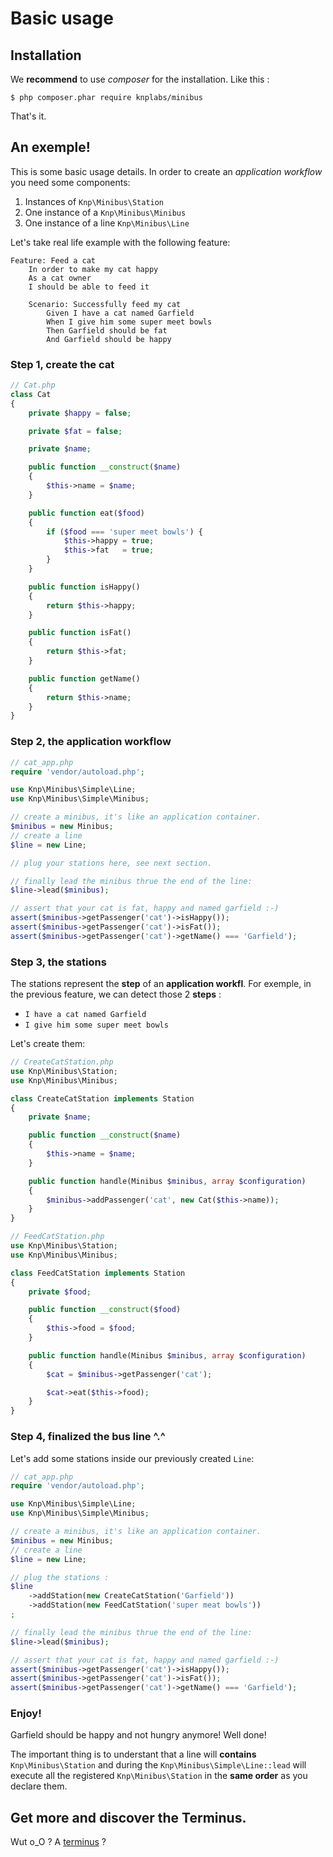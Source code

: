 Basic usage
===========

## Installation

We **recommend** to use *composer* for the installation. Like this :

```
$ php composer.phar require knplabs/minibus
```

That's it.

## An exemple!

This is some basic usage details. In order to create an *application workflow* you need some components:

1. Instances of `Knp\Minibus\Station`
2. One instance of a `Knp\Minibus\Minibus`
3. One instance of a line `Knp\Minibus\Line`

Let's take real life example with the following feature:

```cucumber
Feature: Feed a cat
    In order to make my cat happy
    As a cat owner
    I should be able to feed it

    Scenario: Successfully feed my cat
        Given I have a cat named Garfield
        When I give him some super meet bowls
        Then Garfield should be fat
        And Garfield should be happy
```

### Step 1, create the cat

```php
// Cat.php
class Cat
{
    private $happy = false;

    private $fat = false;

    private $name;

    public function __construct($name)
    {
        $this->name = $name;
    }

    public function eat($food)
    {
        if ($food === 'super meet bowls') {
            $this->happy = true;
            $this->fat   = true;
        }
    }

    public function isHappy()
    {
        return $this->happy;
    }

    public function isFat()
    {
        return $this->fat;
    }

    public function getName()
    {
        return $this->name;
    }
}
```

### Step 2, the application workflow

```php
// cat_app.php
require 'vendor/autoload.php';

use Knp\Minibus\Simple\Line;
use Knp\Minibus\Simple\Minibus;

// create a minibus, it's like an application container.
$minibus = new Minibus;
// create a line
$line = new Line;

// plug your stations here, see next section.

// finally lead the minibus thrue the end of the line:
$line->lead($minibus);

// assert that your cat is fat, happy and named garfield :-)
assert($minibus->getPassenger('cat')->isHappy());
assert($minibus->getPassenger('cat')->isFat());
assert($minibus->getPassenger('cat')->getName() === 'Garfield');
```

### Step 3, the stations

The stations represent the **step** of an **application workfl**. For exemple, in
the previous feature, we can detect those 2 **steps** :

- `I have a cat named Garfield`
- `I give him some super meet bowls`

Let's create them:

```php
// CreateCatStation.php
use Knp\Minibus\Station;
use Knp\Minibus\Minibus;

class CreateCatStation implements Station
{
    private $name;

    public function __construct($name)
    {
        $this->name = $name;
    }

    public function handle(Minibus $minibus, array $configuration)
    {
        $minibus->addPassenger('cat', new Cat($this->name));
    }
}
```

```php
// FeedCatStation.php
use Knp\Minibus\Station;
use Knp\Minibus\Minibus;

class FeedCatStation implements Station
{
    private $food;

    public function __construct($food)
    {
        $this->food = $food;
    }

    public function handle(Minibus $minibus, array $configuration)
    {
        $cat = $minibus->getPassenger('cat');

        $cat->eat($this->food);
    }
}
```

### Step 4, finalized the bus line ^.^

Let's add some stations inside our previously created `Line`:

```php
// cat_app.php
require 'vendor/autoload.php';

use Knp\Minibus\Simple\Line;
use Knp\Minibus\Simple\Minibus;

// create a minibus, it's like an application container.
$minibus = new Minibus;
// create a line
$line = new Line;

// plug the stations :
$line
    ->addStation(new CreateCatStation('Garfield'))
    ->addStation(new FeedCatStation('super meat bowls'))
;

// finally lead the minibus thrue the end of the line:
$line->lead($minibus);

// assert that your cat is fat, happy and named garfield :-)
assert($minibus->getPassenger('cat')->isHappy());
assert($minibus->getPassenger('cat')->isFat());
assert($minibus->getPassenger('cat')->getName() === 'Garfield');
```

### Enjoy!

Garfield should be happy and not hungry anymore! Well done!


The important thing is to understant that a line will **contains**
`Knp\Minibus\Station` and during the `Knp\Minibus\Simple\Line::lead` will
execute all the registered `Knp\Minibus\Station` in the **same order** as you
declare them.


## Get more and discover the Terminus.

Wut o_O ? A [terminus](set_up_a_terminus.md) ?
